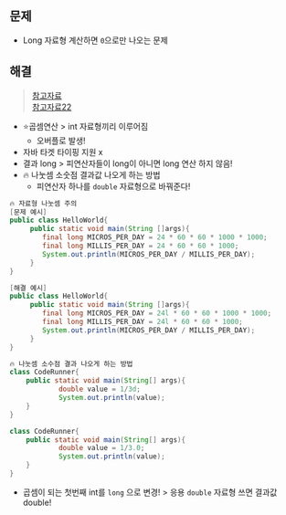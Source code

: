 ## 문제
- Long 자료형 계산하면 `0`으로만 나오는 문제
## 해결
> [참고자료](https://gist.github.com/singun/ad10e770a68ea54f9067) <br />
> [참고자료22](https://wotres.tistory.com/entry/java-%EC%88%AB%EC%9E%90-%EB%82%98%EB%88%84%EA%B8%B0-%EC%86%8C%EC%88%98%EC%A0%90-%EC%B6%9C%EB%A0%A5%ED%95%98%EB%8A%94-%EB%B2%95)
- ⭐곱셈연산 > int 자료형끼리 이루어짐
  - 오버플로 발생!
- 자바 타겟 타이핑 지원 x
- 결과 long > 피연산자들이 long이 아니면 long 연산 하지 않음!
- 🔥 나눗셈 소숫점 결과값 나오게 하는 방법
  - 피연산자 하나를 `double` 자료형으로 바꿔준다!

```java
🔥 자료형 나눗셈 주의
[문제 예시]
public class HelloWorld{
     public static void main(String []args){
        final long MICROS_PER_DAY = 24 * 60 * 60 * 1000 * 1000;
        final long MILLIS_PER_DAY = 24 * 60 * 60 * 1000;
        System.out.println(MICROS_PER_DAY / MILLIS_PER_DAY);
     }
}

[해결 예시]
public class HelloWorld{
     public static void main(String []args){
        final long MICROS_PER_DAY = 24l * 60 * 60 * 1000 * 1000;
        final long MILLIS_PER_DAY = 24l * 60 * 60 * 1000;
        System.out.println(MICROS_PER_DAY / MILLIS_PER_DAY);
     }
}

🔥 나눗셈 소수점 결과 나오게 하는 방법
class CodeRunner{
	public static void main(String[] args){
        	double value = 1/3d;
        	System.out.println(value);
	}
}

class CodeRunner{
	public static void main(String[] args){
        	double value = 1/3.0;
        	System.out.println(value);
	}
}
```

- 곱셈이 되는 첫번째 int를 `long` 으로 변경! > 응용 `double` 자료형 쓰면 결과값 double!
